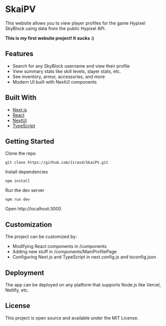 # SkaiPV

This website allows you to view player profiles for the game Hypixel SkyBlock using data from the public Hypixel API.

**This is my first website project! It sucks :)**

## Features

- Search for any SkyBlock username and view their profile
- View summary stats like skill levels, slayer stats, etc.
- See inventory, armor, accessories, and more
- Modern UI built with NextUI components

## Built With

- [Next.js](https://nextjs.org/)
- [React](https://reactjs.org/)
- [NextUI](https://nextui.org/)
- [TypeScript](https://www.typescriptlang.org/)

## Getting Started

Clone the repo

`git clone https://github.com/Jiraxd/SkaiPV.git`

Install dependencies

`npm install`

Run the dev server

`npm run dev`

Open http://localhost:3000

## Customization

The project can be customized by:

- Modifying React components in /components
- Adding new stuff in /components/MainProfilePage
- Configuring Next.js and TypeScript in next.config.js and tsconfig.json

## Deployment

The app can be deployed on any platform that supports Node.js like Vercel, Netlify, etc.

## License

This project is open source and available under the MIT License.
